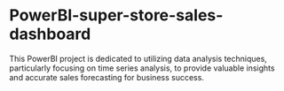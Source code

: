 # PowerBI-super-store-sales-dashboard

This PowerBI project is dedicated to utilizing data analysis techniques, particularly focusing on time series analysis, to provide valuable insights and accurate sales forecasting for business success.
